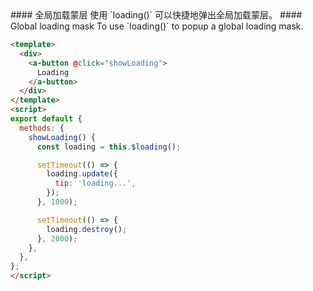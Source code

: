 
<cn>
#### 全局加载蒙层
使用 `loading()` 可以快捷地弹出全局加载蒙层。
</cn>

<us>
#### Global loading mask
To use `loading()` to popup a global loading mask.
</us>

```html
<template>
  <div>
    <a-button @click="showLoading">
      Loading
    </a-button>
  </div>
</template>
<script>
export default {
  methods: {
    showLoading() {
      const loading = this.$loading();

      setTimeout(() => {
        loading.update({
          tip: 'loading...',
        });
      }, 1000);

      setTimeout(() => {
        loading.destroy();
      }, 2000);
    },
  },
};
</script>
```
